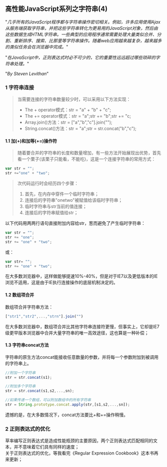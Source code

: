## 高性能JavaScript系列之字符串\(4\)

"_几乎所有的JavaScript程序都与字符串操作密切相关。例如，许多应用使用Ajax从服务端获取字符串，并把这些字符串转化为更易用的JavaScript对象，然后由这些数据生成HTML字符串。一些典型的应用程序通常需要处理大量类似合并、分割、重新排序、搜索、比那里等字符串操作。随着web应用越来越复杂，越来越多的类似任务会在浏览器中完成。_"

"_在JavaScript中，正则表达式时必不可少的，它的重要性远远超过哪些琐碎的字符串处理。_"

"_By Steven Levithan_"

### 1 字符串连接

> 当需要连接的字符串数量较少时，可以采用以下方法实现：
>
> * The + operator模式：str = "a" + "b" + "c";
> * The += operator模式：str = "a";str += "b";str += "c;
> * Array.join\(\)方法：str = \["a","b","c"\].join\(""\);
> * String.concat\(\)方法：str = "a";str = str.concat\("b","c"\);

#### 1.1 加\(+\)和加等\(+=\)操作符

> 随着要合并的字符串的长度和数量增加，有一些方法开始展现出优势，首先看一个栗子\(该栗子只能看，不能吃\)，这是一个连接字符串的常用方式：

```js
var str = "";
str +="one" + "two";
```

> 次代码运行时会经历四个步骤：  
> 1. 首先，在内存中穿件一个临时字符串；  
> 2. 连接后的字符串\"onetwo\"被赋值给该临时字符串；  
> 3. 临时字符串与str当前的值连接；  
> 4. 连接后的字符串赋值给str；

以下代码用两两行语句直接附加内容给str，葱而避免了产生临时字符串：

```js
var str = "";
str += "one";
str += "one" + "two";
```

或：

```js
var str= "";
str += "one" + "two";
```

在大多数浏览器中，这样做能够提速10%-40%，但是对于IE7以及更低版本的IE浏览不适用，这是由于IE执行连接操作的底层机制决定的。

#### 1.2 数组项合并

数组项合并字符串方法：

```js
["str1","str2",...,"strn"].join("")
```

在大多数浏览器中，数组项合并比其他字符串连接符更慢，但事实上，它却是IE7级更早版本浏览器中合并大量字符串的唯一高效途径，这也算是一种补偿；

#### 1.3 字符串concat方法

字符串的原生方法concat能接收任意数量的参数，并将每一个参数附加到被调用的字符串上。

```js
//附加一个字符串
str = str.concat(s1);

//附加多个字符串
str = str.concat(s1,s2,...,sn);

//如果传递一个数组，可以附加数组中的所有字符串
str = String.prototype.concat.apply(str,[s1,s2,...,sn]);
```

遗憾的是，在大多数情况下，concat方法要比+和+=操作稍慢。

### 2 正则表达式的优化

草率编写正则表达式是造成性能瓶颈的主要原因，两个正则表达式匹配相同的文本，并不意味着它们具有同样的速度；  
关于正则表达式的优化，等我看完《Regular Expression Cookbook》这本书再来更新；

